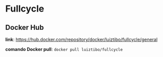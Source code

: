 # Fullcycle

## Docker Hub

**link**: https://hub.docker.com/repository/docker/luiztibo/fullcycle/general

**comando Docker pull**: `docker pull luiztibo/fullcycle`